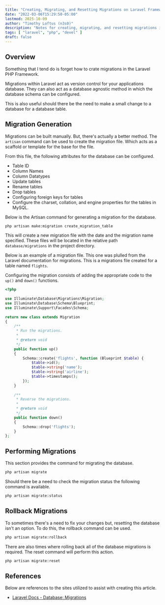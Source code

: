 ```yaml
---
title: "Creating, Migrating, and Resetting Migrations on Laravel Framework"
date: "2022-03-06T15:29:50-05:00"
lastmod: 2025-10-09
author: "Timothy Loftus (n3s0)"
description: "Notes for creating, migrating, and resetting migrations in the Laravel Framework."
tags: [ "laravel", "php", "devel" ]
draft: false
---
```


## Overview

Something that I tend do is forget how to crate migrations in the
Laravel PHP Framework.

Migrations within Laravel act as version control for your applications
database. They can also act as a database agnostic method in which the
database schema can be configured.

This is also useful should there be the need to make a small change 
to a database for a database table.

## Migration Generation

Migrations can be built manually. But, there's actually a better method.
The ```artisan``` command can be used to create the migration file.
Which acts as a scaffold or template for the base for the file.

From this file, the following attributes for the database can be
configured.

- Table ID
- Column Names
- Column Datatypes
- Update tables
- Rename tables
- Drop tables
- Configuring foreign keys for tables
- Configure the charset, collation, and engine properties for the tables
  in MySQL.

Below is the Artisan command for generating a migration for the
database. 

```sh
php artisan make:migration create_migration_table
```

This will create a new migration file with the date and the 
migration name specified. These files will be located in the
relative path ```database/migrations``` in the project directory.

Below is an example of a migration file. This one was plulled from the
Laravel documentation for migrations. This is a migrations file created
for a table named ```flights```.

Configuring the migration consists of adding the appropriate code to
the ```up()``` and ```down()``` functions.

```php
<?php
 
use Illuminate\Database\Migrations\Migration;
use Illuminate\Database\Schema\Blueprint;
use Illuminate\Support\Facades\Schema;
 
return new class extends Migration
{
    /**
     * Run the migrations.
     *
     * @return void
     */
    public function up()
    {
        Schema::create('flights', function (Blueprint $table) {
            $table->id();
            $table->string('name');
            $table->string('airline');
            $table->timestamps();
        });
    }
 
    /**
     * Reverse the migrations.
     *
     * @return void
     */
    public function down()
    {
        Schema::drop('flights');
    }
};
```

## Performing Migrations

This section provides the command for migrating the database.

```sh
php artisan migrate
```

Should there be a need to check the migration status the following
command is available.

```sh
php artisan migrate:status
```

## Rollback Migrations

To sometimes there's a need to fix your changes but, resetting the
database isn't an option. To do this, the rollback command can be used.

```sh
php artisan migrate:rollback
```

There are also times where rolling back all of the database migrations
is required. The reset command will perform this action.

```sh
php artisan migrate:reset
```

## References

Below are references to the sites utilized to assist with creating this
article.

- [Laravel Docs - Database: Migrations](https://laravel.com/docs/9.x/migrations)
